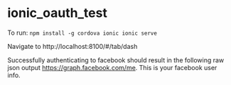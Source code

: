 ionic_oauth_test
================
To run:
`npm install -g cordova ionic
ionic serve`

Navigate to http://localhost:8100/#/tab/dash

Successfully authenticating to facebook should result in the following raw json output https://graph.facebook.com/me.
This is your facebook user info.